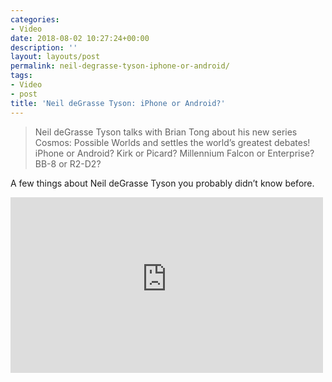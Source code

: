 ```yaml
---
categories:
- Video
date: 2018-08-02 10:27:24+00:00
description: ''
layout: layouts/post
permalink: neil-degrasse-tyson-iphone-or-android/
tags:
- Video
- post
title: 'Neil deGrasse Tyson: iPhone or Android?'
---
```


<blockquote>
<p>Neil deGrasse Tyson talks with Brian Tong about his new series Cosmos: Possible Worlds and settles the world’s greatest debates! iPhone or Android? Kirk or Picard? Millennium Falcon or Enterprise? BB-8 or R2-D2?</p>
</blockquote>
<p>A few things about Neil deGrasse Tyson you probably didn’t know before.</p>
<p><iframe width="500" height="281" src="https://www.youtube-nocookie.com/embed/BnXANnIMT08?feature=oembed" frameborder="0" allow="autoplay; encrypted-media" allowfullscreen></iframe></p>